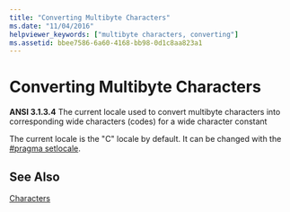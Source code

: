 ```yaml
---
title: "Converting Multibyte Characters"
ms.date: "11/04/2016"
helpviewer_keywords: ["multibyte characters, converting"]
ms.assetid: bbee7586-6a60-4168-bb98-0d1c8aa823a1
---
```

# Converting Multibyte Characters

**ANSI 3.1.3.4** The current locale used to convert multibyte characters into corresponding wide characters (codes) for a wide character constant

The current locale is the "C" locale by default. It can be changed with the [#pragma setlocale](../preprocessor/setlocale.md).

## See Also

[Characters](../c-language/characters.md)